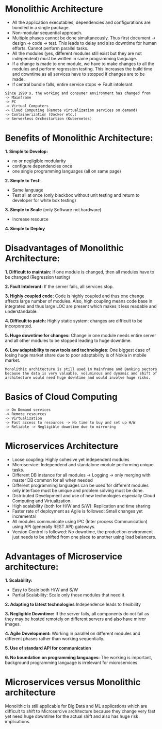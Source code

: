 # Monolithic Architecture 

* All the application executables, dependencies and configurations are bundled in a single package.
* Non-modular sequential approach.
* Multiple phases cannot be done simultaneously. Thus first document -> design -> code -> test.
This leads to delay and also downtime for human efforts.
Cannot perform parallel tasks.
* All the modules (yes, different modules still exist but they are not independent) must be written in same programming language.
* If a change is made to one module, we have to make changes to all the modules and perform regression testing.
This increases the build time and downtime as all services have to stopped if changes are to be made.
* If central bundle falls, entire service stops => Fault intolerant

```
Since 1990's, the working and consumer environment has changed from
-> Mainframe
-> PC
-> Virtual Computers
-> Cloud Computing (Remote virtualization services on demand)
-> Containerization (Docker etc.)
-> Serverless Orchestartion (Kubernetes)
```

# Benefits of Monolithic Architecture:

**1. Simple to Develop:**
* no or negligible modularity
* configure dependencies once
* one single programming languages (all on same page)

**2. Simple to Test:**
* Same language
* Test all at once (only blackbox without unit testing and return to developer for white box testing)

**3. Simple to Scale** (only Software not hardware)
* Increase resource

**4. Simple to Deploy**

# Disadvantages of Monolithic Architecture:

**1. Difficult to maintain:** If one module is changed, then all modules have to be changed (Regression testing)

**2. Fault Intolerant:** If the server fails, all services stop.

**3. Highly coupled code:** Code is highly coupled and thus one change affects large number of modules.
Also, high coupling means code base in integrated and thus large LOC are present which makes it less readable and understandable.

**4. Difficult to patch:** Highly static system; changes are difficult to be incorporated.

**5. Huge downtime for changes:** Change in one module needs entire server and all other modules to be stopped leading to huge downtime.

**6. Low adaptability to new tools and technologies:** One biggest case of losing huge market share due to poor adaptability is of Nokia in mobile market.

```
Monolithic architecture is still used in Mainframe and Banking sectors because the data is very valuable, voluminous and dynamic and shift of architecture would need huge downtime and would involve huge risks.
```

# Basics of Cloud Computing

```
-> On Demand services
-> Remote resources
-> Virtualization
-> Fast access to resources -> No time to buy and set up H/W
-> Reliable -> Negligible downtime due to mirroring
```

# Microservices Architecture

* Loose coupling: Highly cohesive yet independent modules
* Microservice: Independend and standalone module performing unique tasks.
* Different DB instance for all modules -> Logging -> only merging with master DB common for all when needed
* Different programming languages can be used for different modules only interface must be unique and problem solving must be done.
* Distributed Development and use of new technologies especially Cloud Computing and Virtualization.
* High scalability (both for H/W and S/W): Replication and time sharing
* Faster rate of deployment as Agile is followed: Small changes yet incremental
* All modules communicate using IPC (Inter process Communication) using API (generally REST API) gateways.
* Version Control is followed: No downtime, the production environment just needs to be shifted from one place to another using load balancers.

# Advantages of Microservice architecture:

**1. Scalability:**
* Easy to Scale both H/W and S/W
* Partial Scalability: Scale only those modules that need it.

**2. Adapting to latest technologies** Independence leads to flexibility

**3. Negligible Downtime:** If the server fails, all components do not fail as they may be hosted remotely on different servers and also have mirror images.

**4. Agile Development:** Working in parallel on different modules and different phases rather than working sequentially.

**5. Use of standard API for communication**

**6. No boundation on programming languages:** The working is important, background programming language is irrelevant for microservices.

# Microservices versus Monolithic architecture

Monolithic is still applicable for Big Data and ML applications which are difficult to shift to Microsercive architecture because they change very fast yet need huge downtime for the actual shift and also has huge risk implications.



